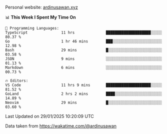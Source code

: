 Personal website: [ardinusawan.xyz](https://ardinusawan.xyz)

<!--START_SECTION:waka-->
📊 **This Week I Spent My Time On** 

```text
💬 Programming Languages: 
TypeScript               11 hrs              ████████████████████░░░░░   80.37 % 
Go                       1 hr 46 mins        ███░░░░░░░░░░░░░░░░░░░░░░   12.98 % 
Bash                     29 mins             █░░░░░░░░░░░░░░░░░░░░░░░░   03.58 % 
JSON                     9 mins              ░░░░░░░░░░░░░░░░░░░░░░░░░   01.13 % 
Markdown                 6 mins              ░░░░░░░░░░░░░░░░░░░░░░░░░   00.73 % 

🔥 Editors: 
VS Code                  11 hrs 9 mins       ████████████████████░░░░░   81.52 % 
GoLand                   2 hrs 2 mins        ████░░░░░░░░░░░░░░░░░░░░░   14.89 % 
Neovim                   29 mins             █░░░░░░░░░░░░░░░░░░░░░░░░   03.60 % 
```


 Last Updated on 29/01/2025 10:20:09 UTC
<!--END_SECTION:waka-->
Data taken from https://wakatime.com/@ardinusawan
